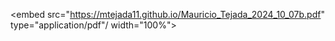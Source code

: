 <embed src="https://mtejada11.github.io/Mauricio_Tejada_2024_10_07b.pdf" type="application/pdf"/ width="100%">
